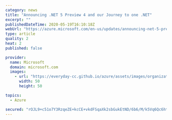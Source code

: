```yaml
---
category: news
title: "Announcing .NET 5 Preview 4 and our Journey to one .NET"
excerpt: ""
publishedDateTime: 2020-05-19T16:10:18Z
webUrl: "https://azure.microsoft.com/en-us/updates/announcing-net-5-preview-4-and-our-journey-to-one-net/"
type: article
quality: 2
heat: 2
published: false

provider:
  name: Microsoft
  domain: microsoft.com
  images:
    - url: "https://everyday-cc.github.io/azure/assets/images/organizations/microsoft.com-50x50.jpg"
      width: 50
      height: 50

topics:
  - Azure

secured: "rOJL9+c51o7Y3RzqeZE+kcCE+vkdFSqaXk2sbGukEtND/6b6/M/k5Vq6Qc6htzMyNzf5dsiCyjKQZFMEzLCBC86pV8vJYdaAbQWeIsFjRPIgUL84pulD83kLIeQvAiwhcFypnEfuU0t2LUUgXNupSrQFCXTPUZG53WqzyzkeflGQtemWrmEWqAZxeY5M7X8gPUpQNPAgXGW7i/I6QQ1Jh4bAJZK93L2eWY1DwvV7PdntZGxoTFGj1uJciEvkm6B46ro9SwaXQDPBpNHsZ98bYk4c8M0uTbJrWSXOXVCLwpK+SwYP0FX5X8OCCW7WhgJSA+1vx4zti6R6LRxzh9u0fA==;bmW/x/cJxWrDcrCnlZEeig=="
---
```


